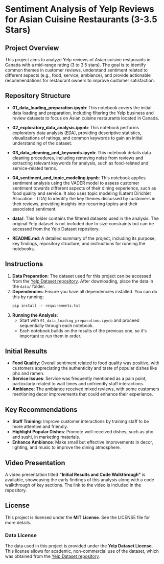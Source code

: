 # Sentiment Analysis of Yelp Reviews for Asian Cuisine Restaurants (3-3.5 Stars)

## Project Overview
This project aims to analyze Yelp reviews of Asian cuisine restaurants in Canada with a mid-range rating (3 to 3.5 stars). The goal is to identify common themes in customer reviews, understand sentiment related to different aspects (e.g., food, service, ambiance), and provide actionable recommendations for restaurant owners to improve customer satisfaction.

## Repository Structure
- **01_data_loading_preparation.ipynb**: This notebook covers the initial data loading and preparation, including filtering the Yelp business and review datasets to focus on Asian cuisine restaurants located in Canada.

- **02_exploratory_data_analysis.ipynb**: This notebook performs exploratory data analysis (EDA), providing descriptive statistics, visualizations of ratings, and common keywords to gain an initial understanding of the dataset.

- **03_data_cleaning_and_keywords.ipynb**: This notebook details data cleaning procedures, including removing noise from reviews and extracting relevant keywords for analysis, such as food-related and service-related terms.

- **04_sentiment_and_topic_modeling.ipynb**: This notebook applies sentiment analysis using the VADER model to assess customer sentiment towards different aspects of their dining experience, such as food quality and service. It also uses topic modeling (Latent Dirichlet Allocation - LDA) to identify the key themes discussed by customers in their reviews, providing insights into recurring topics and their associated sentiment.

- **data/**: This folder contains the filtered datasets used in the analysis. The original Yelp dataset is not included due to size constraints but can be accessed from the Yelp Dataset repository.

- **README.md**: A detailed summary of the project, including its purpose, key findings, repository structure, and instructions for running the notebooks.

## Instructions
1. **Data Preparation**: The dataset used for this project can be accessed from the [Yelp Dataset repository](https://www.yelp.com/dataset). After downloading, place the data in the `data/` folder.
2. **Dependencies**: Ensure you have all dependencies installed. You can do this by running:
   ```sh
   pip install -r requirements.txt
   ```
3. **Running the Analysis**:
   - Start with `01_data_loading_preparation.ipynb` and proceed sequentially through each notebook.
   - Each notebook builds on the results of the previous one, so it's important to run them in order.

## Initial Results
- **Food Quality**: Overall sentiment related to food quality was positive, with customers appreciating the authenticity and taste of popular dishes like pho and ramen.
- **Service Issues**: Service was frequently mentioned as a pain point, particularly related to wait times and unfriendly staff interactions.
- **Ambiance**: The ambiance received mixed reviews, with some customers mentioning decor improvements that could enhance their experience.

## Key Recommendations
- **Staff Training**: Improve customer interactions by training staff to be more attentive and friendly.
- **Highlight Popular Dishes**: Promote well-received dishes, such as pho and sushi, in marketing materials.
- **Enhance Ambiance**: Make small but effective improvements in decor, lighting, and music to improve the dining atmosphere.

## Video Presentation
A video presentation titled **"Initial Results and Code Walkthrough"** is available, showcasing the early findings of this analysis along with a code walkthrough of key sections. The link to the video is included in the repository.

## License
This project is licensed under the **MIT License**. See the LICENSE file for more details.

### Data License
The data used in this project is provided under the **Yelp Dataset License**. This license allows for academic, non-commercial use of the dataset, which was obtained from the [Yelp Dataset repository](https://www.yelp.com/dataset).

